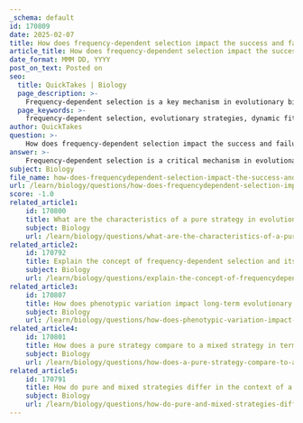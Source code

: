 ```yaml
---
_schema: default
id: 170809
date: 2025-02-07
title: How does frequency-dependent selection impact the success and failure of evolutionary strategies?
article_title: How does frequency-dependent selection impact the success and failure of evolutionary strategies?
date_format: MMM DD, YYYY
post_on_text: Posted on
seo:
  title: QuickTakes | Biology
  page_description: >-
    Frequency-dependent selection is a key mechanism in evolutionary biology that affects the dynamics of evolutionary strategies, impacting fitness, co-evolution, and biodiversity maintenance.
  page_keywords: >-
    frequency-dependent selection, evolutionary strategies, dynamic fitness landscapes, equilibrium frequencies, co-evolution, adaptation, biodiversity, evolutionary game theory, hawks and doves, mimicry, salmon reproductive strategies, predator-prey interactions
author: QuickTakes
question: >-
    How does frequency-dependent selection impact the success and failure of evolutionary strategies?
answer: >-
    Frequency-dependent selection is a critical mechanism in evolutionary biology that significantly impacts the success and failure of various evolutionary strategies. This concept posits that the fitness of a phenotype is not static but rather depends on its frequency relative to other phenotypes within a population. Here’s a detailed exploration of how frequency-dependent selection influences evolutionary strategies:\n\n### 1. **Dynamic Fitness Landscapes**\nThe fitness associated with a particular strategy can change as its prevalence in the population shifts. For example, in a population of hawks and doves, if hawks become too common, the fitness of hawks may decrease due to increased competition and the potential for greater losses in aggressive encounters. Conversely, doves may gain an advantage, leading to a shift in the population dynamics. This dynamic interplay can create cyclical patterns in population sizes and strategy success.\n\n### 2. **Equilibrium Frequencies**\nFrequency-dependent selection often leads to the establishment of equilibrium frequencies, where the fitness levels of competing strategies are balanced. At this point, the relative success of each strategy stabilizes, preventing any single strategy from dominating the population. This equilibrium is crucial for maintaining biodiversity, as it allows multiple strategies to coexist.\n\n### 3. **Co-evolution and Adaptation**\nFrequency-dependent selection can drive co-evolutionary dynamics, where the success of one strategy influences the adaptations of others. For instance, in predator-prey interactions, the prevalence of a particular prey defense mechanism (like mimicry) can affect the hunting strategies of predators. As certain prey become more common, predators may adapt to target them more effectively, leading to a reciprocal evolutionary response.\n\n### 4. **Real-World Examples**\nSeveral real-world examples illustrate the impact of frequency-dependent selection:\n- **Mimicry in Butterflies**: The fitness of a mimic phenotype can depend on its frequency relative to the model it resembles. If the mimic becomes too common, predators may learn to avoid it, thus favoring less common mimics.\n- **Salmon Reproductive Strategies**: In salmon populations, different reproductive strategies (e.g., large vs. small males) can be subject to frequency-dependent selection based on their relative success in attracting mates. If one strategy becomes too prevalent, it may lead to a decline in its fitness, prompting a shift back to alternative strategies.\n\n### 5. **Implications for Evolutionary Game Theory**\nIn the context of evolutionary game theory, frequency-dependent selection helps explain why certain strategies may be more successful than others based on their prevalence. The payoffs associated with different strategies can fluctuate, leading to a complex landscape of interactions that shapes evolutionary outcomes.\n\n### Conclusion\nIn summary, frequency-dependent selection plays a vital role in shaping evolutionary strategies by influencing fitness dynamics, promoting co-evolution, and maintaining equilibrium frequencies within populations. Understanding this concept is essential for comprehending the complexities of evolutionary processes and the maintenance of biodiversity in natural ecosystems.
subject: Biology
file_name: how-does-frequencydependent-selection-impact-the-success-and-failure-of-evolutionary-strategies.md
url: /learn/biology/questions/how-does-frequencydependent-selection-impact-the-success-and-failure-of-evolutionary-strategies
score: -1.0
related_article1:
    id: 170800
    title: What are the characteristics of a pure strategy in evolutionary games?
    subject: Biology
    url: /learn/biology/questions/what-are-the-characteristics-of-a-pure-strategy-in-evolutionary-games
related_article2:
    id: 170792
    title: Explain the concept of frequency-dependent selection and its importance in evolutionary biology.
    subject: Biology
    url: /learn/biology/questions/explain-the-concept-of-frequencydependent-selection-and-its-importance-in-evolutionary-biology
related_article3:
    id: 170807
    title: How does phenotypic variation impact long-term evolutionary trends?
    subject: Biology
    url: /learn/biology/questions/how-does-phenotypic-variation-impact-longterm-evolutionary-trends
related_article4:
    id: 170801
    title: How does a pure strategy compare to a mixed strategy in terms of consistency and outcomes?
    subject: Biology
    url: /learn/biology/questions/how-does-a-pure-strategy-compare-to-a-mixed-strategy-in-terms-of-consistency-and-outcomes
related_article5:
    id: 170791
    title: How do pure and mixed strategies differ in the context of a paleo matrix?
    subject: Biology
    url: /learn/biology/questions/how-do-pure-and-mixed-strategies-differ-in-the-context-of-a-paleo-matrix
---
```


&nbsp;